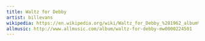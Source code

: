 ```yaml
---
title: Waltz for Debby
artist: billevans
wikipedia: https://en.wikipedia.org/wiki/Waltz_for_Debby_%281962_album%29
allmusic: http://www.allmusic.com/album/waltz-for-debby-mw0000224501
---
```

